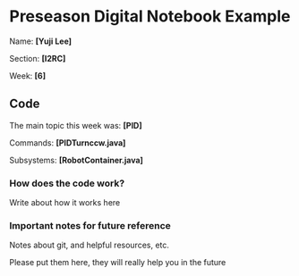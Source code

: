 # Preseason Digital Notebook Example
Name: **[Yuji Lee]**


Section: **[I2RC]**


Week: **[6]**




## Code


The main topic this week was: **[PID]**


Commands: **[PIDTurnccw.java]**


Subsystems: **[RobotContainer.java]**


### How does the code work?
Write about how it works here




### Important notes for future reference
Notes about git, and helpful resources, etc.


Please put them here, they will really help you in the future
